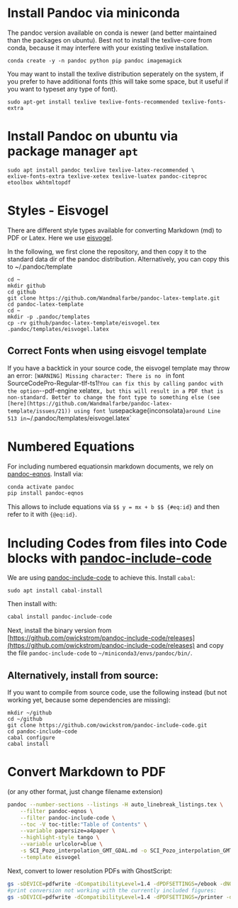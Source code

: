 # Install Pandoc via miniconda
The pandoc version available on conda is newer (and better maintained than the packages on ubuntu). Best not to install the texlive-core from conda, because it may interfere with your existing texlive installation.

```
conda create -y -n pandoc python pip pandoc imagemagick
```

You may want to install the texlive distribution seperately on the system, if you prefer to have additional fonts (this will take some space, but it useful if you want to typeset any type of font).
```
sudo apt-get install texlive texlive-fonts-recommended texlive-fonts-extra
```

# Install Pandoc on ubuntu via package manager `apt`
```
sudo apt install pandoc texlive texlive-latex-recommended \
exlive-fonts-extra texlive-xetex texlive-luatex pandoc-citeproc etoolbox wkhtmltopdf
```

# Styles - Eisvogel
There are different style types available for converting Markdown (md) to PDF or Latex. Here we use [eisvogel](https://github.com/Wandmalfarbe/pandoc-latex-template).

In the following, we first clone the repository, and then copy it to the standard data dir of the pandoc distribution. Alternatively, you can copy this to ~/.pandoc/template

```
cd ~
mkdir github
cd github
git clone https://github.com/Wandmalfarbe/pandoc-latex-template.git
cd pandoc-latex-template
cd ~
mkdir -p .pandoc/templates
cp -rv github/pandoc-latex-template/eisvogel.tex .pandoc/templates/eisvogel.latex
```
## Correct Fonts when using eisvogel template
If you have a backtick in your source code, the eisvogel template may throw an error:
`[WARNING] Missing character: There is no ` in font SourceCodePro-Regular-tlf-ts1!`
You can fix this by calling pandoc with the option `--pdf-engine xelatex`, but this will result in a PDF that is non-standard. Better to change the font type to something else (see [here](https://github.com/Wandmalfarbe/pandoc-latex-template/issues/21)) using font `\usepackage{inconsolata}` around Line 513 in `~/.pandoc/templates/eisvogel.latex`


# Numbered Equations
For including numbered equationsin markdown documents, we rely on [pandoc-eqnos](https://github.com/tomduck/pandoc-eqnos). Install via:

```bash
conda activate pandoc
pip install pandoc-eqnos
```

This allows to include equations via `$$ y = mx + b $$ {#eq:id}` and then refer to it with `{@eq:id}`.

# Including Codes from files into Code blocks with [pandoc-include-code](https://github.com/owickstrom/pandoc-include-code)
We are using [pandoc-include-code](https://github.com/owickstrom/pandoc-include-code) to achieve this. Install `cabal`:

```
sudo apt install cabal-install
```
Then install with:
```bash
cabal install pandoc-include-code
```

Next, install the binary version from [https://github.com/owickstrom/pandoc-include-code/releases](https://github.com/owickstrom/pandoc-include-code/releases) and copy the file `pandoc-include-code` to `~/miniconda3/envs/pandoc/bin/`.

## Alternatively, install from source:
If you want to compile from source code, use the following instead (but not working yet, because some dependencies are missing):
```
mkdir ~/github
cd ~/github
git clone https://github.com/owickstrom/pandoc-include-code.git
cd pandoc-include-code
cabal configure
cabal install
```


# Convert Markdown to PDF

(or any other format, just change filename extension)
```bash
pandoc --number-sections --listings -H auto_linebreak_listings.tex \
    --filter pandoc-eqnos \
    --filter pandoc-include-code \
    --toc -V toc-title:"Table of Contents" \
    --variable papersize=a4paper \
    --highlight-style tango \
    --variable urlcolor=blue \
    -s SCI_Pozo_interpolation_GMT_GDAL.md -o SCI_Pozo_interpolation_GMT_GDAL.pdf \
    --template eisvogel    
```



Next, convert to lower resolution PDFs with GhostScript:

```bash
gs -sDEVICE=pdfwrite -dCompatibilityLevel=1.4 -dPDFSETTINGS=/ebook -dNOPAUSE -dQUIET -dBATCH -sOutputFile=SCI_Pozo_interpolation_GMT_GDAL_ebook.pdf SCI_Pozo_interpolation_GMT_GDAL.pdf
#print conversion not working with the currently included figures:
gs -sDEVICE=pdfwrite -dCompatibilityLevel=1.4 -dPDFSETTINGS=/printer -dNOPAUSE -dQUIET -dBATCH -sOutputFile=SCI_Pozo_interpolation_GMT_GDAL_print.pdf SCI_Pozo_interpolation_GMT_GDAL.pdf
```
